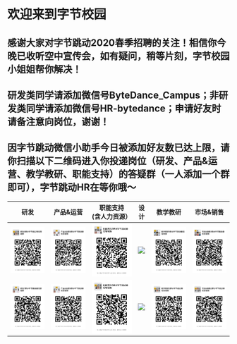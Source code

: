 # 欢迎来到字节校园  
## 感谢大家对字节跳动2020春季招聘的关注！相信你今晚已收听空中宣传会，如有疑问，稍等片刻，字节校园小姐姐帮你解决！  
## **研发**类同学请添加微信号ByteDance_Campus；**非研发**类同学请添加微信号HR-bytedance；申请好友时请备注意向岗位，谢谢！  
## 因字节跳动微信小助手今日被添加好友数已达上限，请你扫描以下二维码进入你投递岗位（研发、产品&运营、教学教研、职能支持）的答疑群（一人添加一个群即可），字节跳动HR在等你哦～  


|                  研发    |  产品&运营   |   职能支持<br>(含人力资源）   |设计| 教学教研 |市场&销售|
| ----------------------------------------------------------- | ---- | ---- |---|---|---|
|      ![](./研发6.jpeg) |  ![](./产品8.jpeg)    |   ![](./职能2.jpeg)   |![](./设计2.jpeg)|![](./教学教研1.jpeg)|![](./市场1.jpeg)|
| ![](./研发7.jpeg)| ![](./产品9.jpeg)|![](./职能3.jpeg)|![](./设计3.jpeg)|![](./教研2.jpeg)|![](./市场2.jpeg)|
